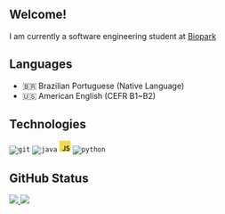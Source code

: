 ## Welcome!

I am currently a software engineering student at [Biopark](https://biopark.com.br/)

## Languages

* 🇧🇷 Brazilian Portuguese (Native Language)
* 🇺🇸 American English (CEFR B1~B2)

## Technologies

<code><img height="20" alt="git" title="Git" src="https://raw.githubusercontent.com/jmnote/z-icons/master/svg/git.svg"></code>
<code><img height="20" alt="java" title="Java" src="https://raw.githubusercontent.com/jmnote/z-icons/master/svg/java.svg"></code>
<code><img height="20" alt="javascript" title="JavaScript" src="https://raw.githubusercontent.com/github/explore/80688e429a7d4ef2fca1e82350fe8e3517d3494d/topics/javascript/javascript.png"></code>
<code><img height="20" alt="python" title="Python" src="https://raw.githubusercontent.com/jmnote/z-icons/master/svg/python.svg"></code>

## GitHub Status

<div>
<a href="https://github.com/schunski">
<img height="180em" src="https://github-readme-stats.vercel.app/api/top-langs/?username=schunski&layout=compact&langs_count=7&theme=radical"/>
<img height="180em" src="https://github-readme-stats.vercel.app/api?username=schunski&show_icons=true&theme=radical&include_all_commits=true&count_private=true"/>
</div>
 
  
